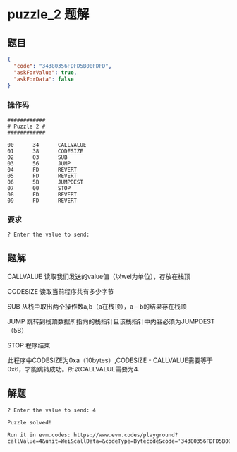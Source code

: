 # puzzle_2 题解

## 题目

```json
{
  "code": "34380356FDFD5B00FDFD",
  "askForValue": true,
  "askForData": false
}
```

### 操作码

```
############
# Puzzle 2 #
############

00      34      CALLVALUE
01      38      CODESIZE
02      03      SUB
03      56      JUMP
04      FD      REVERT
05      FD      REVERT
06      5B      JUMPDEST
07      00      STOP
08      FD      REVERT
09      FD      REVERT
```

### 要求

```
? Enter the value to send:
```

## 题解

CALLVALUE 读取我们发送的value值（以wei为单位），存放在栈顶

CODESIZE 读取当前程序共有多少字节

SUB 从栈中取出两个操作数a,b（a在栈顶），a - b的结果存在栈顶

JUMP 跳转到栈顶数据所指向的栈指针且该栈指针中内容必须为JUMPDEST（5B）

STOP 程序结束



此程序中CODESIZE为0xa（10bytes）,CODESIZE - CALLVALUE需要等于0x6，才能跳转成功。所以CALLVALUE需要为4.

## 解题

```
? Enter the value to send: 4

Puzzle solved!

Run it in evm.codes: https://www.evm.codes/playground?callValue=4&unit=Wei&callData=&codeType=Bytecode&code='34380356FDFD5B00FDFD'_
```

